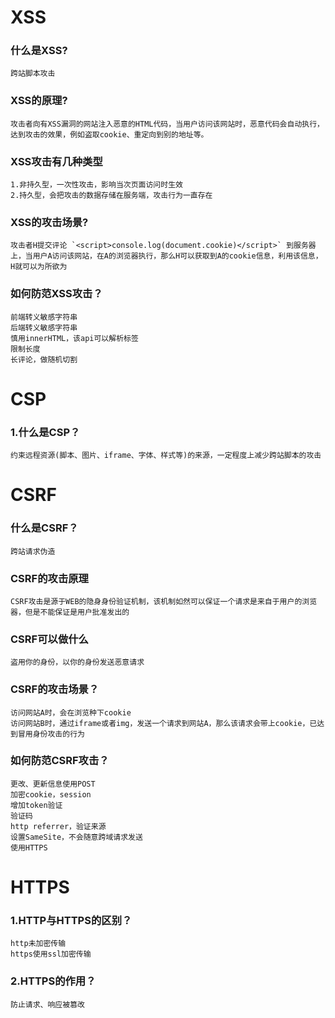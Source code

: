 # XSS

### 什么是XSS?

```
跨站脚本攻击
```

### XSS的原理?

```
攻击者向有XSS漏洞的网站注入恶意的HTML代码，当用户访问该网站时，恶意代码会自动执行，达到攻击的效果，例如盗取cookie、重定向到别的地址等。
```

### XSS攻击有几种类型

```
1.非持久型，一次性攻击，影响当次页面访问时生效
2.持久型，会把攻击的数据存储在服务端，攻击行为一直存在
```

### XSS的攻击场景?

```
攻击者H提交评论 `<script>console.log(document.cookie)</script>` 到服务器上，当用户A访问该网站，在A的浏览器执行，那么H可以获取到A的cookie信息，利用该信息，H就可以为所欲为
```

### 如何防范XSS攻击？

```
前端转义敏感字符串
后端转义敏感字符串
慎用innerHTML，该api可以解析标签
限制长度
长评论，做随机切割
```

# CSP

### 1.什么是CSP？

```
约束远程资源(脚本、图片、iframe、字体、样式等)的来源，一定程度上减少跨站脚本的攻击
```


#  CSRF
### 什么是CSRF？

```
跨站请求伪造
```

### CSRF的攻击原理

```
CSRF攻击是源于WEB的隐身身份验证机制，该机制如然可以保证一个请求是来自于用户的浏览器，但是不能保证是用户批准发出的
```

### CSRF可以做什么

```
盗用你的身份，以你的身份发送恶意请求
```

### CSRF的攻击场景？

```
访问网站A时，会在浏览种下cookie
访问网站B时，通过iframe或者img，发送一个请求到网站A，那么该请求会带上cookie，已达到冒用身份攻击的行为
```


### 如何防范CSRF攻击？

```
更改、更新信息使用POST
加密cookie，session
增加token验证
验证码
http referrer，验证来源
设置SameSite，不会随意跨域请求发送
使用HTTPS
```

# HTTPS

### 1.HTTP与HTTPS的区别？

```
http未加密传输
https使用ssl加密传输
```

### 2.HTTPS的作用？

```
防止请求、响应被篡改
```
